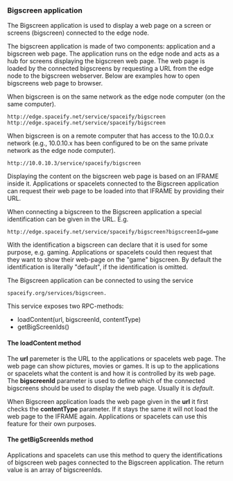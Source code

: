 ### Bigscreen application

The Bigscreen application is used to display a web page on a screen or screens (bigscreen) connected to the edge node. 

The bigscreen application is made of two components: application and a bigscreen web page. The application runs on 
the edge node and acts as a hub for screens displaying the bigscreen web page. The web page is loaded by the connected
bigscreens by requesting a URL from the edge node to the bigscreen webserver. Below are examples how to open bigscreens
web page to browser.

When bigscreen is on the same network as the edge node computer (on the same computer).

    http://edge.spaceify.net/service/spaceify/bigscreen
    http://edge.spaceify.net/service/spaceify/bigscreen

When bigscreen is on a remote computer that has access to the 10.0.0.x network (e.g., 10.0.10.x has been configured to be on the
same private network as the edge node computer).

    http://10.0.10.3/service/spaceify/bigscreen

Displaying the content on the bigscreen web page is based on an IFRAME inside it. Applications or spacelets connected to 
the Bigscreen application can request their web page to be loaded into that IFRAME by providing their URL. 

When connecting a bigscreen to the Bigscreen application a special identification can be given in the URL. E.g.

    http://edge.spaceify.net/service/spaceify/bigscreen?bigscreenId=game

With the identification a bigscreen can declare that it is used for some purpose, e.g. gaming. Applications or spacelets could then request 
that they want to show their web-page on the "game" bigscreen. By default the identification is literally "default", if the identification
is omitted.

The Bigscreen application can be connected to using the service

    spaceify.org/services/bigscreen.

This service exposes two RPC-methods:

* loadContent(url, bigscreenId, contentType)
* getBigScreenIds()

#### The loadContent method

The **url** paremeter is the URL to the applications or spacelets web page.
The web page can show pictures, movies or games. It is up to the applications or spacelets what the content is and how it is 
controlled by its web page.
The **bigscreenId** parameter is used to define which of the connected bigscreens should be used to display the web page. Usually it is *default*.

When Bigscreen application loads the web page given in the **url** it first checks the **contentType** parameter.
If it stays the same it will not load the web page to the IFRAME again.
Applications or spacelets can use this feature for their own purposes.

#### The getBigScreenIds method

Applications and spacelets can use this method to query the identifications of bigscreen web pages connected to the Bigscreen application.
The return value is an array of bigscreenIds.
